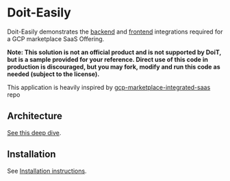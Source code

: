# Doit-Easily


Doit-Easily demonstrates the [backend][1] and [frontend][2] integrations required for a GCP marketplace SaaS Offering.

**Note: This solution is not an official product and is not supported by DoiT, but is a sample provided for your reference. Direct use of this code in production is discouraged, but you may fork, modify and run this code as needed (subject to the license).**

This application is heavily inspired by [gcp-marketplace-integrated-saas](https://github.com/googlecodelabs/gcp-marketplace-integrated-saas) repo

## Architecture

[See this deep dive](docs/architecture.md).

## Installation

See [Installation instructions](docs/install.md).


[1]: https://cloud.google.com/marketplace/docs/partners/integrated-saas/backend-integration
[2]: https://cloud.google.com/marketplace/docs/partners/integrated-saas/frontend-integration 
